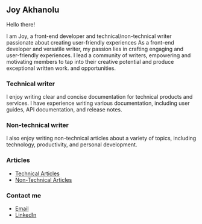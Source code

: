 ## Joy Akhanolu

Hello there! 

I am Joy, a front-end developer and technical/non-technical writer passionate about creating user-friendly experiences As a front-end developer and versatile writer, my passion lies in crafting engaging and user-friendly experiences.
I lead a community of writers, empowering and motivating members to tap into their creative potential and produce exceptional written work. and opportunities.

### Technical writer

I enjoy writing clear and concise documentation for technical products and services. I have experience writing various documentation, including user guides, API documentation, and release notes.

### Non-technical writer

I also enjoy writing non-technical articles about a variety of topics, including technology, productivity, and personal development.

### Articles

* [Technical Articles](https://hashnode.com/@OseJoy)
* [Non-Technical Articles](https://medium.com/@JoyAkhanolu)


### Contact me

* [Email](joyakhanolu17@gmail.com)
* [LinkedIn](https://www.linkedin.com/in/joy-akhanolu/)
